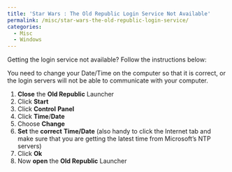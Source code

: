 ```yaml
---
title: 'Star Wars : The Old Republic Login Service Not Available'
permalink: /misc/star-wars-the-old-republic-login-service/
categories:
  - Misc
  - Windows
---
```

Getting the login service not available? Follow the instructions below:

You need to change your Date/Time on the computer so that it is correct, or the login servers will not be able to communicate with your computer.

  1. **Close** the **Old Republic** Launcher
  2. Click **Start**
  3. Click **Control** **Panel**
  4. Click **Time**/**Date**
  5. Choose **Change**
  6. **Set** the **correct** **Time/Date** (also handy to click the Internet tab and make sure that you are getting the latest time from Microsoft&#8217;s NTP servers)
  7. Click **Ok**
  8. Now **open** the **Old Republic** Launcher
